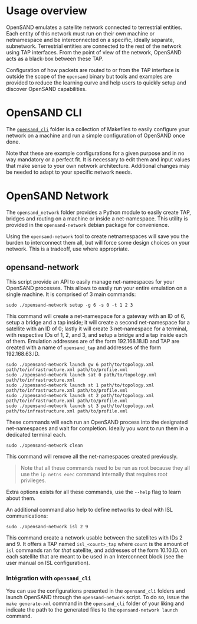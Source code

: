 # Usage overview

OpenSAND emulates a satellite network connected to terrestrial entities. Each
entity of this network must run on their own machine or netnamespace and be
interconnected on a specific, ideally separate, subnetwork. Terrestrial
entities are connected to the rest of the network using TAP interfaces. From
the point of view of the network, OpenSAND acts as a black-box between these
TAP.

Configuration of how packets are routed to or from the TAP interface is
outside the scope of the `opensand` binary but tools and examples are provided
to reduce the learning curve and help users to quickly setup and discover
OpenSAND capabilities.

# OpenSAND CLI

The [`opensand_cli`](opensand_cli/README.md) folder is a collection of
Makefiles to easily configure your network on a machine and run a simple
configuration of OpenSAND once done.

Note that these are example configurations for a given purpose and in no way
mandatory or a perfect fit. It is necessary to edit them and input values that
make sense to your own network architecture. Additional changes may be needed
to adapt to your specific network needs.

# OpenSAND Network

The `opensand_network` folder provides a Python module to easily create TAP,
bridges and routing on a machine or inside a net-namespace. This utility
is provided in the `opensand-network` debian package for convenience.

Using the `opensand-network` tool to create netnamespaces will save you the
burden to interconnect them all, but will force some design choices on your
network. This is a tradeoff, use where appropriate.

## opensand-network

This script provide an API to easily manage net-namespaces for your OpenSAND
processes. This allows to easily run your entire emulation on a single machine.
It is comprised of 3 main commands:

```
sudo ./opensand-network setup -g 6 -s 0 -t 1 2 3
```

This command will create a net-namespace for a gateway with an ID of 6, setup
a bridge and a tap inside; it will create a second net-namespace for a satellite
with an ID of 0; lastly it will create 3 net-namespace for a terminal, with
respective IDs of 1, 2, and 3, and setup a bridge and a tap inside each of them.
Emulation addresses are of the form 192.168.18.ID and TAP are created with a
name of `opensand_tap` and addresses of the form 192.168.63.ID.

```
sudo ./opensand-network launch gw 6 path/to/topology.xml path/to/infrastructure.xml path/to/profile.xml
sudo ./opensand-network launch sat 0 path/to/topology.xml path/to/infrastructure.xml
sudo ./opensand-network launch st 1 path/to/topology.xml path/to/infrastructure.xml path/to/profile.xml
sudo ./opensand-network launch st 2 path/to/topology.xml path/to/infrastructure.xml path/to/profile.xml
sudo ./opensand-network launch st 3 path/to/topology.xml path/to/infrastructure.xml path/to/profile.xml
```

These commands will each run an OpenSAND process into the designated net-namespaces and wait for
completion. Ideally you want to run them in a dedicated terminal each.

```
sudo ./opensand-network clean
```

This command will remove all the net-namespaces created previously.


> Note that all these commands need to be run as root because they all use the `ip netns exec`
command internally that requires root privileges.

Extra options exists for all these commands, use the `--help` flag to learn about them.

An additional command also help to define networks to deal with ISL communications:

```
sudo ./opensand-network isl 2 9
```

This command create a network usable between the satellites with IDs 2 and 9. It
offers a TAP named `isl_<count>_tap` where `count` is the amount of `isl` commands
ran for _that_ satellite, and addresses of the form 10.10.ID.<count> on each
satellite that are meant to be used in an Interconnect block (see the user manual on
ISL configuration).

### Intégration with `opensand_cli`

You can use the configurations presented in the `opensand_cli` folders and launch OpenSAND through
the `opensand-network` script. To do so, issue the `make generate-xml` command in the `opensand_cli`
folder of your liking and indicate the path to the generated files to the `opensand-network launch`
command.
